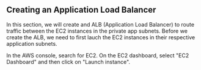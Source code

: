## Creating an Application Load Balancer

In this section, we will create and ALB (Application Load Balancer) to route traffic between the EC2 instances in the private app subnets. Before we create the ALB, we need to first lauch the EC2 instances in their respective application subnets. 

In the AWS console, search for EC2. On the EC2 dashboard, select "EC2 Dashboard" and then click on "Launch instance". 
